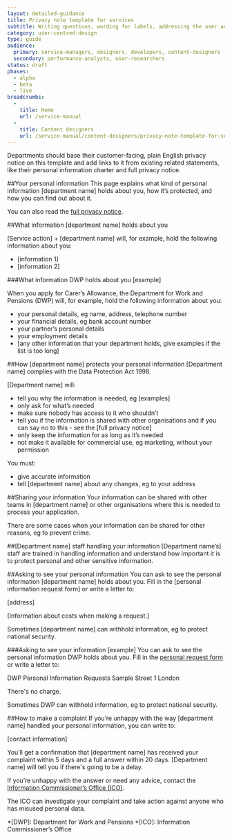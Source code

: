 ```yaml
---
layout: detailed-guidance
title: Privacy note template for services
subtitle: Writing questions, wording for labels, addressing the user and more
category: user-centred-design
type: guide
audience:
  primary: service-managers, designers, developers, content-designers
  secondary: performance-analysts, user-researchers
status: draft
phases:
  - alpha
  - beta
  - live
breadcrumbs:
  -
    title: Home
    url: /service-manual
  -
    title: Content designers
    url: /service-manual/content-designers/privacy-note-template-for-services
---
```

Departments should base their customer-facing, plain English privacy notice on this template and add links to it from existing related statements, like their personal information charter and full privacy notice.

##Your personal information
This page explains what kind of personal information [department name] holds about you, how it’s protected, and how you can find out about it. 

You can also read the [full privacy notice](link). 

##What information [department name] holds about you

[Service action] + [department name] will, for example, hold the following information about you:

- [information 1]
- [information 2]


###What information DWP holds about you [example]

When you apply for Carer’s Allowance, the Department for Work and Pensions (DWP) will, for example, hold the following information about you:

- your personal details, eg name, address, telephone number
- your financial details, eg bank account number
- your partner’s personal details
- your employment details
- [any other information that your department holds, give examples if the list is too long] 

##How [department name] protects your personal information
[Department name] complies with the Data Protection Act 1998. 

[Department name] will: 

- tell you why the information is needed, eg [examples]
- only ask for what’s needed 
- make sure nobody has access to it who shouldn’t
- tell you if the information is shared with other organisations and if you can say no to this - see the [full privacy notice]
- only keep the information for as long as it’s needed
- not make it available for commercial use, eg marketing, without your permission

You must:

- give accurate information
- tell [department name] about any changes, eg to your address

##Sharing your information
Your information can be shared with other teams in [department name] or other organisations where this is needed to process your application.

There are some cases when your information can be shared for other reasons, eg to prevent crime. 

##[Department name] staff handling your information
[Department name’s] staff are trained in handling information and understand how important it is to protect personal and other sensitive information. 

##Asking to see your personal information
You can ask to see the personal information [department name] holds about you. Fill in the [personal information request form] or write a letter to:

[address]

[Information about costs when making a request.]

Sometimes [department name] can withhold information, eg to protect national security. 

###Asking to see your information [example]
You can ask to see the personal information DWP holds about you. Fill in the [personal request form](/government/publications/dwp-request-for-personal-information) or write a letter to:

DWP Personal Information Requests
Sample Street 1
London  

There's no charge. 

Sometimes DWP can withhold information, eg to protect national security. 

##How to make a complaint
If you’re unhappy with the way [department name] handled your personal information, you can write to:

[contact information]

You’ll get a confirmation that [department name] has received your complaint within 5 days and a full answer within 20 days. [Department name] will tell you if there's going to be a delay. 

If you’re unhappy with the answer or need any advice, contact the [Information Commissioner’s Office (ICO)](http://www.ico.org.uk/complaints/getting).

The ICO can investigate your complaint and take action against anyone who has misused personal data.


*[DWP]: Department for Work and Pensions
*[ICO]: Information Commissioner’s Office
